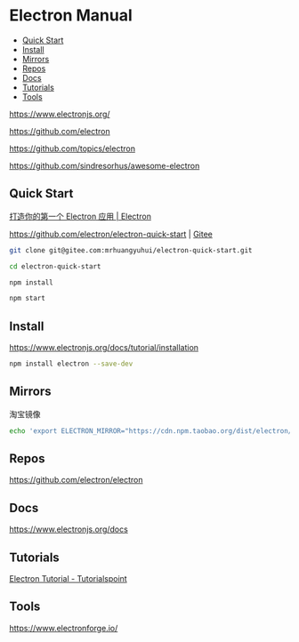 <!-- omit in toc -->
# Electron Manual

- [Quick Start](#quick-start)
- [Install](#install)
- [Mirrors](#mirrors)
- [Repos](#repos)
- [Docs](#docs)
- [Tutorials](#tutorials)
- [Tools](#tools)

<https://www.electronjs.org/>

<https://github.com/electron>

<https://github.com/topics/electron>

<https://github.com/sindresorhus/awesome-electron>

## Quick Start

[打造你的第一个 Electron 应用 | Electron](https://www.electronjs.org/docs/tutorial/first-app)

<https://github.com/electron/electron-quick-start> | [Gitee](https://gitee.com/mrhuangyuhui/electron-quick-start)

```bash
git clone git@gitee.com:mrhuangyuhui/electron-quick-start.git

cd electron-quick-start

npm install

npm start
```

## Install

<https://www.electronjs.org/docs/tutorial/installation>

```bash
npm install electron --save-dev
```

## Mirrors

淘宝镜像

```bash
echo 'export ELECTRON_MIRROR="https://cdn.npm.taobao.org/dist/electron/"' >> ~/.bashrc
```

## Repos

<https://github.com/electron/electron>

## Docs

<https://www.electronjs.org/docs>

## Tutorials

[Electron Tutorial - Tutorialspoint](https://www.tutorialspoint.com/electron/index.htm)

## Tools

<https://www.electronforge.io/>

